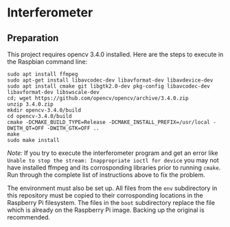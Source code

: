 # Interferometer

## Preparation

This project requires opencv 3.4.0 installed. Here are the steps to execute in the Raspbian command line:

    sudo apt install ffmpeg
    sudo apt-get install libavcodec-dev libavformat-dev libavdevice-dev
    sudo apt install cmake git libgtk2.0-dev pkg-config libavcodec-dev libavformat-dev libswscale-dev
    cd; wget https://github.com/opencv/opencv/archive/3.4.0.zip
    unzip 3.4.0.zip
    mkdir opencv-3.4.0/build
    cd opencv-3.4.0/build
    cmake -DCMAKE_BUILD_TYPE=Release -DCMAKE_INSTALL_PREFIX=/usr/local -DWITH_QT=OFF -DWITH_GTK=OFF ..
    make
    sudo make install

_Note:_ If you try to execute the interferometer program and get an error like `Unable to stop the stream: Inappropriate ioctl for device` you may not have installed ffmpeg and its corrosponding libraries prior to running `cmake`. Run through the complete list of instructions above to fix the problem.

The environment must also be set up. All files from the `env` subdirectory in this repository must be copied to their corrosponding locations in the Raspberry Pi filesystem. The files in the `boot` subdirectory replace the file which is already on the Raspberry Pi image. Backing up the original is recommended.
